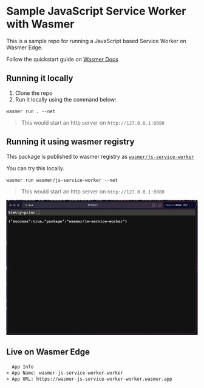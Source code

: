 # Sample JavaScript Service Worker with Wasmer

This is a sample repo for running a JavaScript based Service Worker on Wasmer Edge.

Follow the quickstart guide on [Wasmer Docs](https://docs.wasmer.io/edge/quickstart/js-wintercg)

## Running it locally

1. Clone the repo
2. Run it locally using the command below:

```shell
wasmer run . --net
```

> This would start an http server on `http://127.0.0.1:8080`

## Running it using wasmer registry

This package is published to wasmer registry as [`wasmer/js-service-worker`](https://wasmer.io/wasmer/js-service-worker)

You can try this locally.

```shell
wasmer run wasmer/js-service-worker --net
```

> This would start an http server on `http://127.0.0.1:8080`

![JS Service Worker](server-running.png)

## Live on Wasmer Edge

```shell
  App Info
> App Name: wasmer-js-service-worker-worker
> App URL: https://wasmer-js-service-worker-worker.wasmer.app
```
